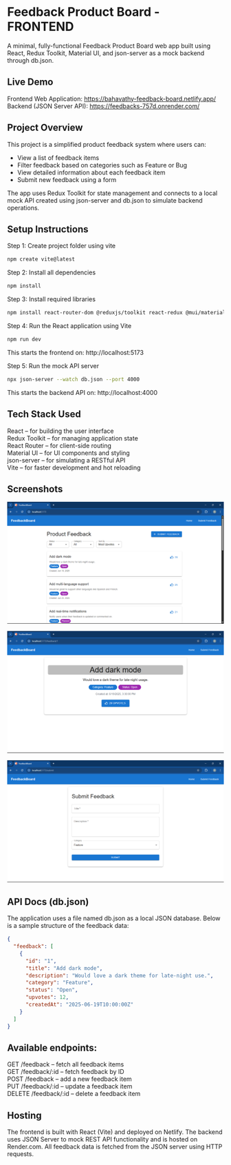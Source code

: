# Feedback Product Board - FRONTEND

A minimal, fully-functional Feedback Product Board web app built using React, Redux Toolkit, Material UI, and json-server as a mock backend through db.json.

## Live Demo
Frontend Web Application: https://bahavathy-feedback-board.netlify.app/
Backend (JSON Server API): https://feedbacks-757d.onrender.com/

## Project Overview

This project is a simplified product feedback system where users can:

- View a list of feedback items
- Filter feedback based on categories such as Feature or Bug
- View detailed information about each feedback item
- Submit new feedback using a form

The app uses Redux Toolkit for state management and connects to a local mock API created using json-server and db.json to simulate backend operations.

## Setup Instructions

Step 1: Create project folder using vite

```bash
npm create vite@latest
```

Step 2: Install all dependencies

```bash
npm install
```

Step 3: Install required libraries

```bash
npm install react-router-dom @reduxjs/toolkit react-redux @mui/material @emotion/react @emotion/styled json-server
```

Step 4: Run the React application using Vite

```bash
npm run dev
```

This starts the frontend on:
http://localhost:5173

Step 5: Run the mock API server

```bash
npx json-server --watch db.json --port 4000
```

This starts the backend API on:
http://localhost:4000

## Tech Stack Used

React – for building the user interface  
Redux Toolkit – for managing application state  
React Router – for client-side routing  
Material UI – for UI components and styling  
json-server – for simulating a RESTful API  
Vite – for faster development and hot reloading

## Screenshots

![HomePage FeedbackItems](frontend/public/FeedbackLists.png)

![FeedbackDetail](frontend/public/FeedbackDetail.png)

![Submit Feedback](frontend/public/SubmitFeedback.png)

## API Docs (db.json)

The application uses a file named db.json as a local JSON database. Below is a sample structure of the feedback data:

```json
{
  "feedback": [
    {
      "id": "1",
      "title": "Add dark mode",
      "description": "Would love a dark theme for late-night use.",
      "category": "Feature",
      "status": "Open",
      "upvotes": 12,
      "createdAt": "2025-06-19T10:00:00Z"
    }
  ]
}
```

## Available endpoints:

GET /feedback – fetch all feedback items  
GET /feedback/:id – fetch feedback by ID  
POST /feedback – add a new feedback item  
PUT /feedback/:id – update a feedback item  
DELETE /feedback/:id – delete a feedback item

## Hosting
The frontend is built with React (Vite) and deployed on Netlify.
The backend uses JSON Server to mock REST API functionality and is hosted on Render.com.
All feedback data is fetched from the JSON server using HTTP requests.
